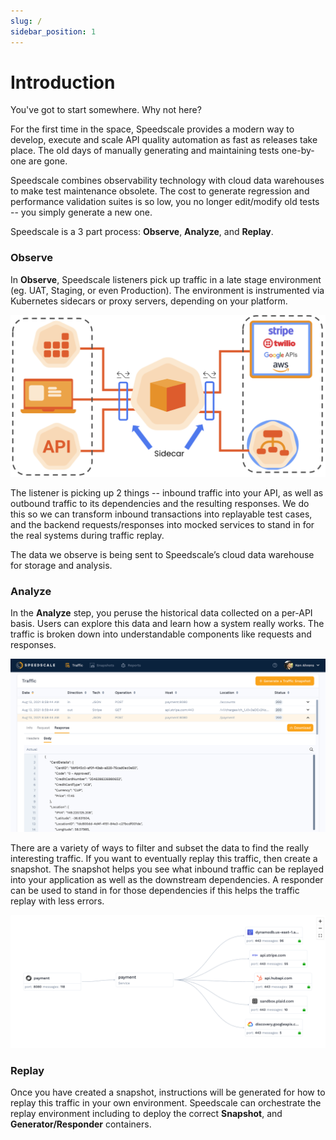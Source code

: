 ```yaml
---
slug: /
sidebar_position: 1
---
```


# Introduction

You've got to start somewhere. Why not here?

For the first time in the space, Speedscale provides a modern way to develop, execute and scale API quality automation as fast as releases take place. The old days of manually generating and maintaining tests one-by-one are gone.

Speedscale combines observability technology with cloud data warehouses to make test maintenance obsolete. The cost to generate regression and performance validation suites is so low, you no longer edit/modify old tests -- you simply generate a new one.

Speedscale is a 3 part process: **Observe**, **Analyze**, and **Replay**.

### Observe <a href="#observe" id="observe"></a>

In **Observe**, Speedscale listeners pick up traffic in a late stage environment (eg. UAT, Staging, or even Production). The environment is instrumented via Kubernetes sidecars or proxy servers, depending on your platform.

![](./speedscale-data-capture.png)

The listener is picking up 2 things -- inbound traffic into your API, as well as outbound traffic to its dependencies and the resulting responses. We do this so we can transform inbound transactions into replayable test cases, and the backend requests/responses into mocked services to stand in for the real systems during traffic replay.

The data we observe is being sent to Speedscale’s cloud data warehouse for storage and analysis.

### Analyze <a href="#analyze" id="analyze"></a>

In the **Analyze** step, you peruse the historical data collected on a per-API basis. Users can explore this data and learn how a system really works. The traffic is broken down into understandable components like requests and responses.

![](./observe-rrpair.png)

There are a variety of ways to filter and subset the data to find the really interesting traffic. If you want to eventually replay this traffic, then create a snapshot. The snapshot helps you see what inbound traffic can be replayed into your application as well as the downstream dependencies. A responder can be used to stand in for those dependencies if this helps the traffic replay with less errors.

![](./select-service-map.png)

### Replay <a href="#playback" id="playback"></a>

Once you have created a snapshot, instructions will be generated for how to replay this traffic in your own environment. Speedscale can orchestrate the replay environment including to deploy the correct **Snapshot**, and **Generator/Responder** containers.
